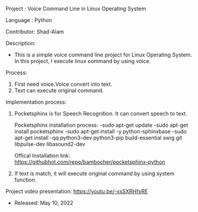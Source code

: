 Project    : Voice Command Line in Linux Operating System

Language   : Python

Contributor: Shad-Alam

Description:

- This is a simple voice command line project for Linux Operating System. In this project, I execute linux command by using voice. 

Process:
1. First need voice.Voice convert into text.
2. Text can execute original command.

Implementation process:
1. Pocketsphinx is for Speech Recognition. It can convert speech to text.

   Pocketsphinx installation process:
   -sudo apt-get update
	-sudo apt-get install pocketsphinx
	-sudo apt-get install -y python-sphinxbase
	-sudo apt-get install -qq python3-dev python3-pip build-essential swig git libpulse-dev libasound2-dev
   
   Offical Installation link: https://githubhot.com/repo/bambocher/pocketsphinx-python 
2. If text is match, it will execute original command by using system function.

Project video presentation: https://youtu.be/-xsSXRHfxRE

* Released: May 10, 2022
